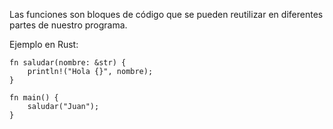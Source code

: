 Las funciones son bloques de código que se pueden reutilizar en diferentes partes de nuestro programa\.

Ejemplo en Rust:
```
fn saludar(nombre: &str) {
    println!("Hola {}", nombre);
}

fn main() {
    saludar("Juan");
}
```